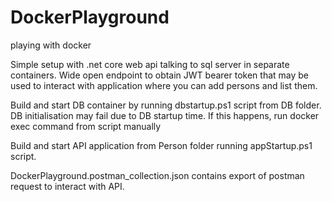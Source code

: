 # DockerPlayground
playing with docker

Simple setup with .net core web api talking to sql server in separate containers. 
Wide open endpoint to obtain JWT bearer token that may be used to interact with application where you can add persons and list them.

Build and start DB container by running dbstartup.ps1 script from DB folder.  DB initialisation may fail due to DB startup time. If this happens, run docker exec command from script manually

Build and start API application from Person folder running appStartup.ps1 script.

DockerPlayground.postman_collection.json contains export of postman request to interact with API.
